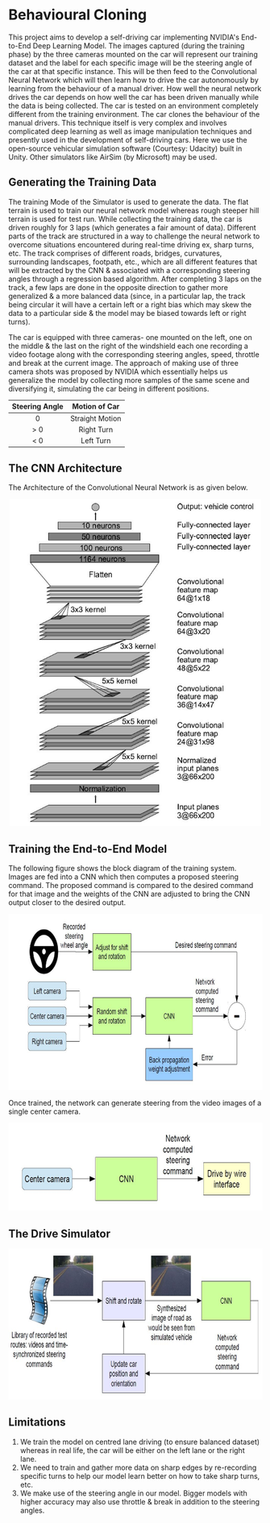 # Behavioural Cloning

This project aims to develop a self-driving car implementing NVIDIA's End-to-End Deep Learning Model. The images captured (during the training phase) by the three cameras mounted on the car will represent our training dataset and the label for each specific image will be the steering angle of the car at that specific instance. This will be then feed to the Convolutional Neural Network which will then learn how to drive the car autonomously by learning from the behaviour of a manual driver. How well the neural network drives the car depends on how well the car has been driven manually while the data is being collected. The car is tested on an environment completely different from the training environment. The car clones the behaviour of the manual drivers. This technique itself is very complex and involves complicated deep learning as well as image manipulation techniques and presently used in the development of self-driving cars. Here we use the open-source vehicular simulation software (Courtesy: Udacity) built in Unity. Other simulators like AirSim (by Microsoft) may be used.

## Generating the Training Data

The training Mode of the Simulator is used to generate the data. The flat terrain is used to train our neural network model whereas rough steeper hill terrain is used for test run. While collecting the training data, the car is driven roughly for 3 laps (which generates a fair amount of data). Different parts of the track are structured in a way to challenge the neural network to overcome situations encountered during real-time driving ex, sharp turns, etc. The track comprises of different roads, bridges, curvatures, surrounding landscapes, footpath, etc., which are all different features that will be extracted by the CNN & associated with a corresponding steering angles through a regression based algorithm. After completing 3 laps on the track, a few laps are done in the opposite direction to gather more generalized & a more balanced data (since, in a particular lap, the track being circular it will have a certain left or a right bias which may skew the data to a particular side & the model may be biased towards left or right turns).

The car is equipped with three cameras- one mounted on the left, one on the middle & the last on the right of the windshield each one recording a video footage along with the corresponding steering angles, speed, throttle and break at the current image. The approach of making use of three camera shots was proposed by NVIDIA which essentially helps us generalize the model by collecting more samples of the same scene and diversifying it, simulating the car being in different positions.


   | Steering Angle |  Motion of Car  |
   | :------------: |  :-----------:  |
   |        0       | Straight Motion |
   |       > 0      |    Right Turn   |
   |       < 0      |    Left Turn    |
   

## The CNN Architecture 

The Architecture of the Convolutional Neural Network is as given below.

<p align="center">
    <img width="500" height="650" src = 'https://github.com/aviralchharia/Behavioral-Cloning/blob/master/CNN%20Architecture.JPG?raw=true'
</p>

## Training the End-to-End Model

The following figure shows the block diagram of the training system. Images are fed into a CNN which then computes a proposed steering command. The proposed command is compared to the desired command for that image and the weights of the CNN are adjusted to bring the CNN output closer to the desired output.

<p align="center">
    <img width="750" height="350" src = 'https://github.com/aviralchharia/Behavioral-Cloning/blob/master/Neural%20Network%20Model.JPG?raw=true'
</p>
   
Once trained, the network can generate steering from the video images of a single center camera.

<p align="center">
    <img width="650" height="175" src = 'https://github.com/aviralchharia/Behavioral-Cloning/blob/master/Model.JPG?raw=true'
</p>

## The Drive Simulator

<p align="center">
    <img width="700" height="300" src = 'https://github.com/aviralchharia/Behavioral-Cloning/blob/master/Block%20Diagram%20of%20Drive%20Simulator.JPG?raw=true'
</p>

## Limitations

1. We train the model on centred lane driving (to ensure balanced dataset) whereas in real life, the car will be either on the left lane or the right lane. 
2. We need to train and gather more data on sharp edges by re-recording specific turns to help our model learn better on how to take sharp turns, etc. 
3. We make use of the steering angle in our model. Bigger models with higher accuracy may also use throttle & break in addition to the steering angles.
